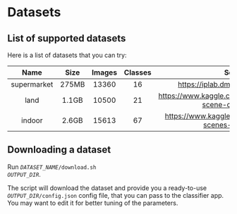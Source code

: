 # Datasets

## List of supported datasets

Here is a list of datasets that you can try:

| Name               | Size  | Images | Classes | Source                                                         |
| :----------------: | :---: | :----: | :-----: | :------------------------------------------------------------: |
| supermarket        | 275MB | 13360  | 16      | https://iplab.dmi.unict.it/MLC2018/                            |
| land               | 1.1GB | 10500  | 21      | https://www.kaggle.com/apollo2506/landuse-scene-classification |
| indoor             | 2.6GB | 15613  | 67      | https://www.kaggle.com/itsahmad/indoor-scenes-cvpr-2019        |

## Downloading a dataset

Run <code>*DATASET_NAME*/download.sh *OUTPUT_DIR*</code>.

The script will download the dataset and provide you a ready-to-use <code>*OUTPUT_DIR*/config.json</code> config file, that you can pass to the classifier app.
You may want to edit it for better tuning of the parameters.
